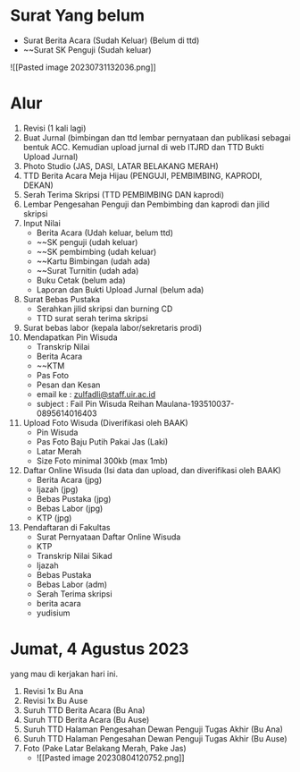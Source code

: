# Surat Yang belum
- Surat Berita Acara (Sudah Keluar) (Belum di ttd)
- ~~Surat SK Penguji (Sudah keluar)

![[Pasted image 20230731132036.png]]

# Alur
1. Revisi (1 kali lagi)
2. Buat Jurnal (bimbingan dan ttd lembar pernyataan dan publikasi sebagai bentuk ACC. Kemudian upload jurnal di web ITJRD dan TTD Bukti Upload Jurnal)
3. Photo Studio (JAS, DASI, LATAR BELAKANG MERAH)
4. TTD Berita Acara Meja Hijau (PENGUJI, PEMBIMBING, KAPRODI, DEKAN)
5. Serah Terima Skripsi (TTD PEMBIMBING DAN kaprodi)
6. Lembar Pengesahan Penguji dan Pembimbing dan kaprodi dan jilid skripsi
7. Input Nilai
	- Berita Acara (Udah keluar, belum ttd)
	- ~~SK penguji (udah keluar)
	- ~~SK pembimbing (udah keluar)
	- ~~Kartu Bimbingan (udah ada)
	- ~~Surat Turnitin (udah ada)
	- Buku Cetak (belum ada)
	- Laporan dan Bukti Upload Jurnal (belum ada)
8. Surat Bebas Pustaka
	- Serahkan jilid skripsi dan burning CD 
	- TTD surat serah terima skripsi
9. Surat bebas labor (kepala labor/sekretaris prodi)
10. Mendapatkan Pin Wisuda
	- Transkrip Nilai
	- Berita Acara
	- ~~KTM
	- Pas Foto
	- Pesan dan Kesan
	- email ke : zulfadli@staff.uir.ac.id
	- subject : Fail Pin Wisuda Reihan Maulana-193510037-0895614016403
11. Upload Foto Wisuda (Diverifikasi oleh BAAK)
	- Pin Wisuda
	- Pas Foto Baju Putih Pakai Jas (Laki)
	- Latar Merah
	- Size Foto minimal 300kb (max 1mb)
12. Daftar Online Wisuda (Isi data dan upload, dan diverifikasi oleh BAAK)
	- Berita Acara (jpg)
	- Ijazah (jpg)
	- Bebas Pustaka (jpg)
	- Bebas Labor (jpg)
	- KTP (jpg)
13. Pendaftaran di Fakultas
	- Surat Pernyataan Daftar Online Wisuda
	- KTP
	- Transkrip Nilai Sikad
	- Ijazah
	- Bebas Pustaka 
	- Bebas Labor (adm)
	- Serah Terima skripsi
	- berita acara
	- yudisium


# Jumat, 4 Agustus 2023
yang mau di kerjakan hari ini.
1. Revisi 1x Bu Ana
2. Revisi 1x Bu Ause
3. Suruh TTD Berita Acara (Bu Ana)
4. Suruh TTD Berita Acara (Bu Ause)
5. Suruh TTD Halaman Pengesahan Dewan Penguji Tugas Akhir (Bu Ana)
6. Suruh TTD Halaman Pengesahan Dewan Penguji Tugas Akhir (Bu Ause)
7. Foto (Pake Latar Belakang Merah, Pake Jas)
	- ![[Pasted image 20230804120752.png]]

